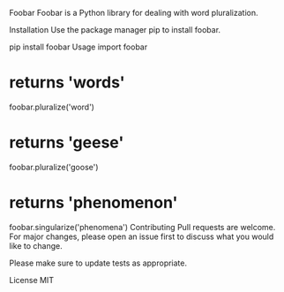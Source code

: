 Foobar
Foobar is a Python library for dealing with word pluralization.

Installation
Use the package manager pip to install foobar.

pip install foobar
Usage
import foobar

# returns 'words'
foobar.pluralize('word')

# returns 'geese'
foobar.pluralize('goose')

# returns 'phenomenon'
foobar.singularize('phenomena')
Contributing
Pull requests are welcome. For major changes, please open an issue first to discuss what you would like to change.

Please make sure to update tests as appropriate.

License
MIT